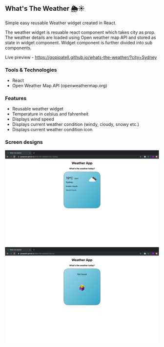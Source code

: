 
## What's The Weather 🌦️☀️

Simple easy reusable Weather widget created in React.

The weather widget is resuable react component which takes city as prop. The weather details are loaded using Open weather map API and stored as state in widget component. Widget component is further divided into sub components.

Live preview - https://gopipatell.github.io/whats-the-weather/?city=Sydney

### Tools & Technologies

* React
* Open Weather Map API (openweathermap.org)

### Features

* Reusable weather widget
* Temperature in celsius and fahrenheit
* Displays wind speed
* Displays current weather condition (windy, cloudy, snowy etc.)
* Displays current weather condition icon

### Screen designs

![Weather App](docs/whats_weather_show_weather.png)
![Weather App](docs/whats_weather_app.png)
